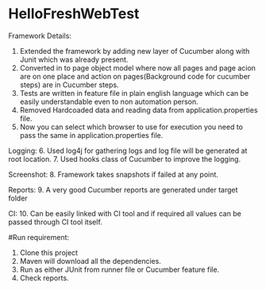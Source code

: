 # HelloFreshWebTest
Framework Details:
1. Extended the framework by adding new layer of Cucumber along with Junit which was already present.
2. Converted in to page object model where now all pages and page acion are on one place and action on pages(Background code for cucumber steps) are in Cucumber steps.
3. Tests are written in feature file in plain english language which can be easily understandable even to non automation person.
4. Removed Hardcoaded data and reading data from application.properties file.
5. Now you can select which browser to use for execution you need to pass the same in application.properties file.

Logging:
6. Used log4j for gathering logs and log file will be generated at root location.
7. Used hooks class of Cucumber to improve the logging.

Screenshot:
8. Framework takes snapshots if failed at any point.

Reports:
9. A very good Cucumber reports are generated under target folder

CI:
10. Can be easily linked with CI tool and if required all values can be passed through CI tool itself.

#Run requirement:
1. Clone this project
2. Maven will download all the dependencies.
3. Run as either JUnit from runner file or Cucumber feature file.
4. Check reports.